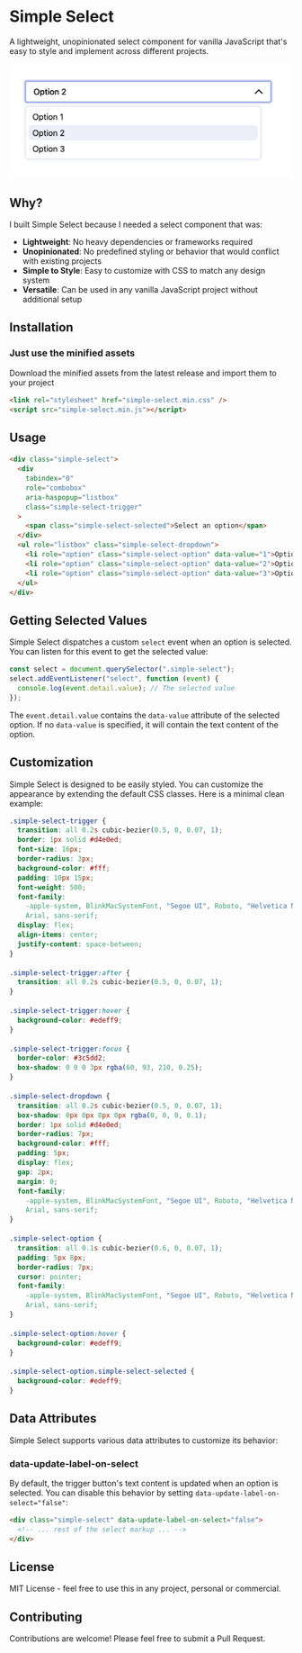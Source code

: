 # Simple Select

A lightweight, unopinionated select component for vanilla JavaScript that's easy to style and implement across different projects.

![simple-select](https://github.com/w-kuipers/simple-select/blob/main/simple-select-screenshot.png)

## Why?

I built Simple Select because I needed a select component that was:

- **Lightweight**: No heavy dependencies or frameworks required
- **Unopinionated**: No predefined styling or behavior that would conflict with existing projects
- **Simple to Style**: Easy to customize with CSS to match any design system
- **Versatile**: Can be used in any vanilla JavaScript project without additional setup

## Installation

### Just use the minified assets

Download the minified assets from the latest release and import them to your project

```html
<link rel="stylesheet" href="simple-select.min.css" />
<script src="simple-select.min.js"></script>
```

## Usage

```html
<div class="simple-select">
  <div
    tabindex="0"
    role="combobox"
    aria-haspopup="listbox"
    class="simple-select-trigger"
  >
    <span class="simple-select-selected">Select an option</span>
  </div>
  <ul role="listbox" class="simple-select-dropdown">
    <li role="option" class="simple-select-option" data-value="1">Option 1</li>
    <li role="option" class="simple-select-option" data-value="2">Option 2</li>
    <li role="option" class="simple-select-option" data-value="3">Option 3</li>
  </ul>
</div>
```

## Getting Selected Values

Simple Select dispatches a custom `select` event when an option is selected. You can listen for this event to get the selected value:

```javascript
const select = document.querySelector(".simple-select");
select.addEventListener("select", function (event) {
  console.log(event.detail.value); // The selected value
});
```

The `event.detail.value` contains the `data-value` attribute of the selected option. If no `data-value` is specified, it will contain the text content of the option.

## Customization

Simple Select is designed to be easily styled. You can customize the appearance by extending the default CSS classes. Here is a minimal clean example:

```css
.simple-select-trigger {
  transition: all 0.2s cubic-bezier(0.5, 0, 0.07, 1);
  border: 1px solid #d4e0ed;
  font-size: 16px;
  border-radius: 3px;
  background-color: #fff;
  padding: 10px 15px;
  font-weight: 500;
  font-family:
    -apple-system, BlinkMacSystemFont, "Segoe UI", Roboto, "Helvetica Neue",
    Arial, sans-serif;
  display: flex;
  align-items: center;
  justify-content: space-between;
}

.simple-select-trigger:after {
  transition: all 0.2s cubic-bezier(0.5, 0, 0.07, 1);
}

.simple-select-trigger:hover {
  background-color: #edeff9;
}

.simple-select-trigger:focus {
  border-color: #3c5dd2;
  box-shadow: 0 0 0 3px rgba(60, 93, 210, 0.25);
}

.simple-select-dropdown {
  transition: all 0.2s cubic-bezier(0.5, 0, 0.07, 1);
  box-shadow: 0px 0px 8px 0px rgba(0, 0, 0, 0.1);
  border: 1px solid #d4e0ed;
  border-radius: 7px;
  background-color: #fff;
  padding: 5px;
  display: flex;
  gap: 2px;
  margin: 0;
  font-family:
    -apple-system, BlinkMacSystemFont, "Segoe UI", Roboto, "Helvetica Neue",
    Arial, sans-serif;
}

.simple-select-option {
  transition: all 0.1s cubic-bezier(0.6, 0, 0.07, 1);
  padding: 5px 8px;
  border-radius: 7px;
  cursor: pointer;
  font-family:
    -apple-system, BlinkMacSystemFont, "Segoe UI", Roboto, "Helvetica Neue",
    Arial, sans-serif;
}

.simple-select-option:hover {
  background-color: #edeff9;
}

.simple-select-option.simple-select-selected {
  background-color: #edeff9;
}
```

## Data Attributes

Simple Select supports various data attributes to customize its behavior:

### data-update-label-on-select

By default, the trigger button's text content is updated when an option is selected. You can disable this behavior by setting `data-update-label-on-select="false"`:

```html
<div class="simple-select" data-update-label-on-select="false">
  <!-- ... rest of the select markup ... -->
</div>
```

## License

MIT License - feel free to use this in any project, personal or commercial.

## Contributing

Contributions are welcome! Please feel free to submit a Pull Request.
